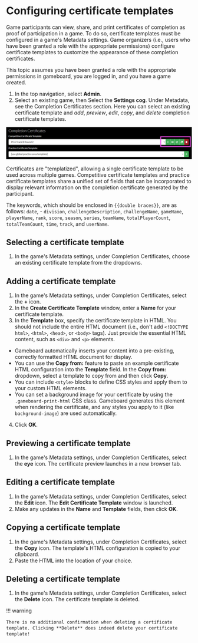 # Configuring certificate templates

Game participants can view, share, and print certificates of completion as proof of participation in a game. To do so, certificate templates must be configured in a game's Metadata settings. Game organizers (i.e., users who have been granted a role with the appropriate permissions) configure certificate templates to customize the appearance of these completion certificates. 

This topic assumes you have been granted a role with the appropriate permissions in gameboard, you are logged in, and you have a game created.

1. In the top navigation, select **Admin**.
2. Select an existing game, then Select the **Settings cog**. Under Metadata, see the Completion Certificates section. Here you can select an existing certificate template and *add*, *preview*, *edit*, *copy*, and *delete* completion certificate templates.

![certificate template icons](img/cert-temp-icons.png)

Certificates are "templatized", allowing a single certificate template to be used across multiple games. Competitive certificate templates and practice certificate templates share a unified set of fields that can be incorporated to display relevant information on the completion certificate generated by the participant. 

The keywords, which should be enclosed in `{{double braces}}`, are as follows: `date`, - `division`, `challengeDescription`, `challengeName`, `gameName`, `playerName`, `rank`, `score`, `season`, `series`, `teamName`, `totalPlayerCount`, `totalTeamCount`, `time`, `track`, and `userName`.

## Selecting a certificate template 

1. In the game's Metadata settings, under Completion Certificates, choose an existing certificate template from the dropdowns.

## Adding a certificate template

1. In the game's Metadata settings, under Completion Certificates, select the **+** icon.
2. In the **Create Certificate Template** window, enter a **Name** for your certificate template.
3. In the **Template** box, specify the certificate template in HTML. You should not include the entire HTML document (i.e., don't add `<!DOCTYPE html>`, `<html>`, `<head>`, or `<body>` tags). Just provide the essential HTML content, such as `<div>` and `<p>` elements.
  - Gameboard automatically inserts your content into a pre-existing, correctly formatted HTML document for display.
  - You can use the **Copy from:** feature to paste an example certificate HTML configuration into the **Template** field. In the **Copy from:** dropdown, select a template to copy from and then click **Copy**.
  - You can include `<style>` blocks to define CSS styles and apply them to your custom HTML elements.
  - You can set a background image for your certificate by using the `.gameboard-print-html` CSS class. Gameboard generates this element when rendering the certificate, and any styles you apply to it (like `background-image`) are used automatically.
4. Click **OK**.

## Previewing a certificate template

1. In the game's Metadata settings, under Completion Certificates, select the **eye** icon. The certificate preview launches in a new browser tab. 

## Editing a certificate template

1. In the game's Metadata settings, under Completion Certificates, select the **Edit** icon. The **Edit Certificate Template** window is launched.
2. Make any updates in the **Name** and **Template** fields, then click **OK**.

## Copying a certificate template

1. In the game's Metadata settings, under Completion Certificates, select the **Copy** icon. The template's HTML configuration is copied to your clipboard.
2. Paste the HTML into the location of your choice.

## Deleting a certificate template

1. In the game's Metadata settings, under Completion Certificates, select the **Delete** icon. The certificate template is deleted. 

!!! warning

    There is no additional confirmation when deleting a certificate template. Clicking **Delete** does indeed delete your certificate template!